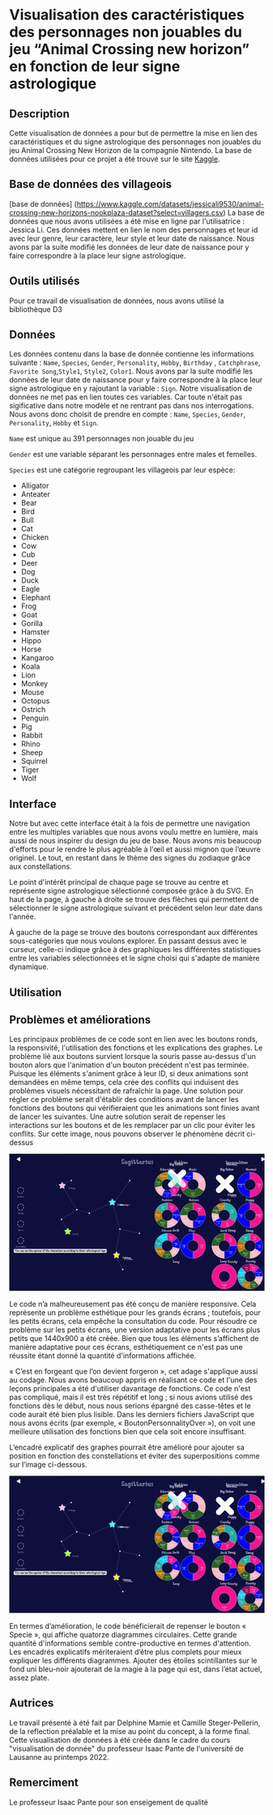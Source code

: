 # Visualisation des caractéristiques des personnages non jouables du jeu “Animal Crossing new horizon” en fonction de leur signe astrologique

## Description
Cette visualisation de données a pour but de permettre la mise en lien des caractéristiques et du signe astrologique des personnages non jouables du jeu Animal Crossing New Horizon de la compagnie Nintendo. La base de données utilisées pour ce projet a été trouvé sur le site [Kaggle](https://www.kaggle.com).

## Base de données des villageois
[base de données] (https://www.kaggle.com/datasets/jessicali9530/animal-crossing-new-horizons-nookplaza-dataset?select=villagers.csv)
La base de données que nous avons utilisées a été mise en ligne par l'utilisatrice : Jessica Li. Ces données mettent en lien le nom des personnages et leur id avec leur genre, leur caractère, leur style et leur date de naissance. 
Nous avons par la suite modifié les données de leur date de naissance pour y faire correspondre à la place leur signe astrologique. 

## Outils utilisés
Pour ce travail de visualisation de données, nous avons utilisé la bibliothèque D3

## Données
Les données contenu dans la base de donnée contienne les informations suivante : `Name`, `Species`, `Gender`, `Personality`, `Hobby`, `Birthday` , `Catchphrase`, `Favorite Song`,`Style1`, `Style2`, `Color1`.
Nous avons par la suite modifié les données de leur date de naissance pour y faire correspondre à la place leur signe astrologique en y rajoutant la variable : `Sign`. 
Notre visualisation de données ne met pas en lien toutes ces variables. Car toute n'était pas sigificative dans notre modèle et ne rentrant pas dans nos interrogations. Nous avons donc choisit de prendre en compte : `Name`, `Species`, `Gender`, `Personality`, `Hobby` et `Sign`.

`Name` est unique au 391 personnages non jouable du jeu

`Gender` est une variable séparant les personnages entre males et femelles.

`Species` est une catégorie regroupant les villageois par leur espèce:

  - Alligator
  - Anteater
  - Bear
  - Bird
  - Bull
  - Cat
  - Chicken
  - Cow
  - Cub
  - Deer
  - Dog
  - Duck
  - Eagle
  - Elephant
  - Frog
  - Goat
  - Gorilla
  - Hamster
  - Hippo
  - Horse
  - Kangaroo
  - Koala
  - Lion
  - Monkey
  - Mouse
  - Octopus
  - Ostrich
  - Penguin
  - Pig
  - Rabbit
  - Rhino
  - Sheep
  - Squirrel
  - Tiger
  - Wolf

## Interface
Notre but avec cette interface était à la fois de permettre une navigation entre les multiples variables que nous avons voulu mettre en lumière, mais aussi de nous inspirer du design du jeu de base.  Nous avons mis beaucoup d'efforts pour le rendre le plus agréable à l'œil et aussi mignon que l’œuvre originel. Le tout, en restant dans le thème des signes du zodiaque grâce aux constellations.

Le point d'intérêt principal de  chaque page  se trouve au centre et représente signe astrologique sélectionné composée grâce à du SVG. En haut de la page, à gauche à droite se trouve des flèches qui permettent de sélectionner le signe astrologique suivant et précédent selon leur date dans l'année. 

À gauche de la page se trouve des boutons correspondant aux différentes sous-catégories que nous voulons explorer.  En passant dessus avec le curseur, celle-ci indique grâce à des graphiques les différentes statistiques entre les variables sélectionnées et le signe choisi qui s'adapte de manière dynamique.


## Utilisation

## Problèmes et améliorations 

Les principaux problèmes de ce code sont en lien avec les boutons ronds, la responsivité, l'utilisation des fonctions et les explications des graphes.
Le problème lié aux boutons survient lorsque la souris passe au-dessus d'un bouton alors que l'animation d'un bouton précédent n'est pas terminée. Puisque les éléments s'animent grâce à leur ID, si deux animations sont demandées en même temps, cela crée des conflits qui induisent des problèmes visuels nécessitant de rafraîchir la page.
Une solution pour régler ce problème serait d'établir des conditions avant de lancer les fonctions des boutons qui vérifieraient que les animations sont finies avant de lancer les suivantes. Une autre solution serait de repenser les interactions sur les boutons et de les remplacer par un clic pour éviter les conflits.
Sur cette image, nous pouvons observer le phénomène décrit ci-dessus 

![](assets/ReadMe/Issue1.png)
 
Le code n’a malheureusement pas été conçu de manière responsive. Cela représente un problème esthétique pour les grands écrans ; toutefois, pour les petits écrans, cela empêche la consultation du code. Pour résoudre ce problème sur les petits écrans, une version adaptative pour les écrans plus petits que 1440x900 a été créée. Bien que tous les éléments s’affichent de manière adaptative pour ces écrans, esthétiquement ce n'est pas une réussite étant donné la quantité d'informations affichée.

« C’est en forgeant que l’on devient forgeron », cet adage s'applique aussi au codage. Nous avons beaucoup appris en réalisant ce code et l'une des leçons principales a été d'utiliser davantage de fonctions. Ce code n'est pas compliqué, mais il est très répétitif et long ; si nous avions utilisé des fonctions dès le début, nous nous serions épargné des casse-têtes et le code aurait été bien plus lisible. Dans les derniers fichiers JavaScript que nous avons écrits (par exemple, « BoutonPersonnalityOver »), on voit une meilleure utilisation des fonctions bien que cela soit encore insuffisant.

L’encadré explicatif des graphes pourrait être amélioré pour ajouter sa position en fonction des constellations et éviter des superpositions comme sur l’image ci-dessous.

![](assets/ReadMe/Issue1.png) 

En termes d’amélioration, le code bénéficierait de repenser le bouton « Specie », qui affiche quatorze diagrammes circulaires. Cette grande quantité d'informations semble contre-productive en termes d'attention. Les encadrés explicatifs mériteraient d’être plus complets pour mieux expliquer les différents diagrammes. Ajouter des étoiles scintillantes sur le fond uni bleu-noir ajouterait de la magie à la page qui est, dans l’état actuel, assez plate.

## Autrices
Le travail présenté à été fait par Delphine Mamie et Camille Steger-Pellerin, de la reflection préalable et la mise au point du concept, à la forme final. Cette visualisation de données à été créée dans le cadre du cours "visualisation de donnée" du professeur Isaac Pante de l'université de Lausanne au printemps 2022.

## Remerciment
Le professeur Isaac Pante pour son enseigement de qualité
